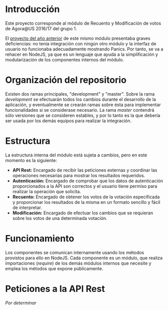 # Introducción
Este proyecto corresponde al módulo de Recuento y Modificación de votos de Agora@US 2016/17 del grupo 1.

El [proyecto del año anterior](https://github.com/AgoraUS1516/G01) de este mismo módulo presentaba graves deficiencias: no tenía integración con ningún otro módulo y la interfaz de usuario no funcionaba adecuadamente mostrando Panics. Por tanto, se va a rehacer en NodeJS, ya que es un lenguaje que ayuda a la simplificación y modularización de los componentes internos del módulo.

# Organización del repositorio
Existen dos ramas principales, "development" y "master". Sobre la rama *development* se efectuarán todos los cambios durante el desarrollo de la aplicación, y eventualmente se crearán ramas sobre ésta para implementar funcionalidades si se considerase necesario. La rama *master* contendrá sólo versiones que se consideren estables, y por lo tanto es la que debería ser usada por los demás equipos para realizar la integración.

# Estructura
La estructura interna del módulo está sujeta a cambios, pero en este momento es la siguiente:

- **API Rest:** Encargado de recibir las peticiones externas y coordinar las operaciones necesarias para mostrar los resultados requeridos.
- **Autenticación:** Encargado de comprobar que los datos de autenticación proporcionados a la API son correctos y el usuario tiene permiso para realizar la operación que solicita.
- **Recuento:** Encargado de obtener los votos de la votación especificada y proporcionar los resultados de la misma en un formato sencillo y fácil de interpretar.
- **Modificación:** Encargado de efectuar los cambios que se requieran sobre los votos de una determinada votación.

# Funcionamiento
Los componentes se comunican internamente usando los métodos provistos para ello en NodeJS. Cada componente es un módulo, que realiza importaciones (*require*) de los demás módulos internos que necesite y emplea los métodos que expone públicamente.

# Peticiones a la API Rest
*Por determinar*
